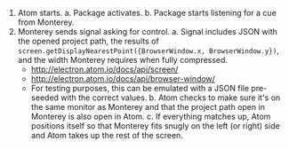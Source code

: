 1. Atom starts.
  a. Package activates.
  b. Package starts listening for a cue from Monterey.
2. Monterey sends signal asking for control.
  a. Signal includes JSON with the opened project path, the results of `screen.getDisplayNearestPoint({BrowserWindow.x, BrowserWindow.y})`, and the width Monterey requires when fully compressed.
    * http://electron.atom.io/docs/api/screen/
    * http://electron.atom.io/docs/api/browser-window/
    * For testing purposes, this can be emulated with a JSON file pre-seeded with the correct values.
  b. Atom checks to make sure it's on the same monitor as Monterey and that the project path open in Monterey is also open in Atom.
  c. If everything matches up, Atom positions itself so that Monterey fits snugly on the left (or right) side and Atom takes up the rest of the screen.

